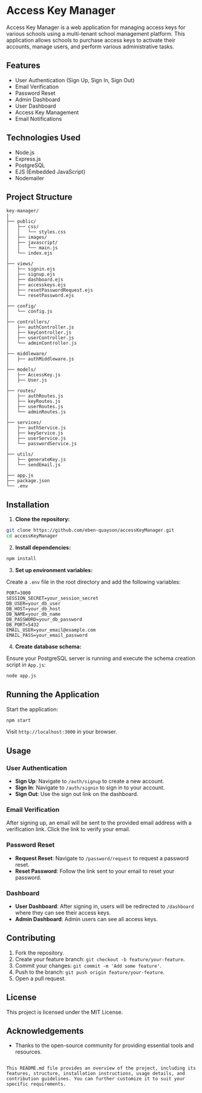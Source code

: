 
# Access Key Manager

Access Key Manager is a web application for managing access keys for various schools using a multi-tenant school management platform. This application allows schools to purchase access keys to activate their accounts, manage users, and perform various administrative tasks.

## Features

- User Authentication (Sign Up, Sign In, Sign Out)
- Email Verification
- Password Reset
- Admin Dashboard
- User Dashboard
- Access Key Management
- Email Notifications

## Technologies Used

- Node.js
- Express.js
- PostgreSQL
- EJS (Embedded JavaScript)
- Nodemailer

## Project Structure

```
key-manager/
│
├── public/
│   ├── css/
│   │   └── styles.css
│   ├── images/
│   ├── javascript/
│   │   └── main.js
│   └── index.ejs
│
├── views/
│   ├── signin.ejs
│   ├── signup.ejs
│   ├── dashboard.ejs
│   ├── accesskeys.ejs
│   ├── resetPasswordRequest.ejs
│   └── resetPassword.ejs
│
├── config/
│   └── config.js
│
├── controllers/
│   ├── authController.js
│   ├── keyController.js
│   ├── userController.js
│   └── adminController.js
│
├── middleware/
│   ├── authMiddleware.js
│
├── models/
│   ├── AccessKey.js
│   ├── User.js
│
├── routes/
│   ├── authRoutes.js
│   ├── keyRoutes.js
│   ├── userRoutes.js
│   └── adminRoutes.js
│
├── services/
│   ├── authService.js
│   ├── keyService.js
│   ├── userService.js
│   └── passwordService.js
│
├── utils/
│   ├── generateKey.js
│   └── sendEmail.js
│
├── app.js
├── package.json
└── .env
```

## Installation

1. **Clone the repository:**

```sh
git clone https://github.com/eben-quayson/accessKeyManager.git
cd accessKeyManager
```

2. **Install dependencies:**

```sh
npm install
```

3. **Set up environment variables:**

Create a `.env` file in the root directory and add the following variables:

```env
PORT=3000
SESSION_SECRET=your_session_secret
DB_USER=your_db_user
DB_HOST=your_db_host
DB_NAME=your_db_name
DB_PASSWORD=your_db_password
DB_PORT=5432
EMAIL_USER=your_email@example.com
EMAIL_PASS=your_email_password
```

4. **Create database schema:**

Ensure your PostgreSQL server is running and execute the schema creation script in `App.js`:

```sh
node app.js
```

## Running the Application

Start the application:

```sh
npm start
```

Visit `http://localhost:3000` in your browser.

## Usage

### User Authentication

- **Sign Up**: Navigate to `/auth/signup` to create a new account.
- **Sign In**: Navigate to `/auth/signin` to sign in to your account.
- **Sign Out**: Use the sign out link on the dashboard.

### Email Verification

After signing up, an email will be sent to the provided email address with a verification link. Click the link to verify your email.

### Password Reset

- **Request Reset**: Navigate to `/password/request` to request a password reset.
- **Reset Password**: Follow the link sent to your email to reset your password.

### Dashboard

- **User Dashboard**: After signing in, users will be redirected to `/dashboard` where they can see their access keys.
- **Admin Dashboard**: Admin users can see all access keys.

## Contributing

1. Fork the repository.
2. Create your feature branch: `git checkout -b feature/your-feature`.
3. Commit your changes: `git commit -m 'Add some feature'`.
4. Push to the branch: `git push origin feature/your-feature`.
5. Open a pull request.

## License

This project is licensed under the MIT License.

## Acknowledgements
- Thanks to the open-source community for providing essential tools and resources.

```

This README.md file provides an overview of the project, including its features, structure, installation instructions, usage details, and contribution guidelines. You can further customize it to suit your specific requirements.

